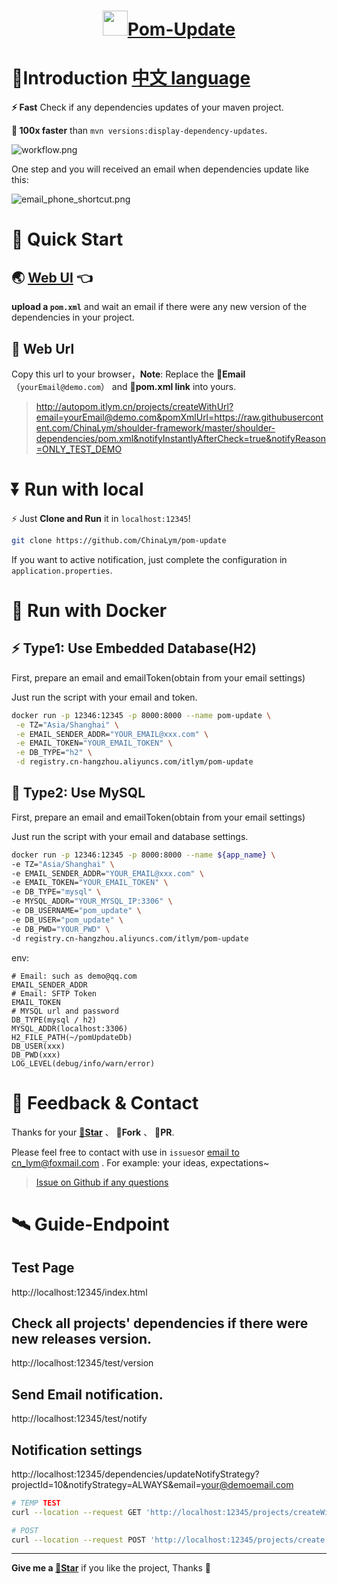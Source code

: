 <h1 align="center"><img src="doc/img/update_s.svg" height="40" width="40" /><a href="https://github.com/ChinaLym/pom-update" target="_blank">Pom-Update</a></h1>

# 📖Introduction [中文 language](README_zh.md)

**⚡ Fast** Check if any dependencies updates of your maven project. 

**💪 100x faster** than `mvn versions:display-dependency-updates`.

![workflow.png](doc/img/workflow.png)

One step and you will received an email when dependencies update like this:

![email_phone_shortcut.png](doc/img/email_phone_shortcut.png)


# 🚀 Quick Start

## 🌏 [Web UI](http://autopom.itlym.cn/) 👈

**upload a `pom.xml`** and wait an email if there were any new version of the dependencies in your project.

## 🔗 Web Url

Copy this url to your browser，**Note**: Replace the **📧Email**（`yourEmail@demo.com`） and **🔗pom.xml link** into yours.

> http://autopom.itlym.cn/projects/createWithUrl?email=yourEmail@demo.com&pomXmlUrl=https://raw.githubusercontent.com/ChinaLym/shoulder-framework/master/shoulder-dependencies/pom.xml&notifyInstantlyAfterCheck=true&notifyReason=ONLY_TEST_DEMO

# ⏬️ Run with local

⚡ Just **Clone and Run** it in `localhost:12345`!

```bash
git clone https://github.com/ChinaLym/pom-update
````

If you want to active notification, just complete the configuration in `application.properties`.

# 🚢 Run with Docker

## ⚡ Type1: Use Embedded Database(H2)

First, prepare an email and emailToken(obtain from your email settings)

Just run the script with your email and token.

```bash
docker run -p 12346:12345 -p 8000:8000 --name pom-update \
 -e TZ="Asia/Shanghai" \
 -e EMAIL_SENDER_ADDR="YOUR_EMAIL@xxx.com" \
 -e EMAIL_TOKEN="YOUR_EMAIL_TOKEN" \
 -e DB_TYPE="h2" \
 -d registry.cn-hangzhou.aliyuncs.com/itlym/pom-update
```

## 🐬 Type2: Use MySQL

First, prepare an email and emailToken(obtain from your email settings)

Just run the script with your email and database settings.

```bash
docker run -p 12346:12345 -p 8000:8000 --name ${app_name} \
-e TZ="Asia/Shanghai" \
-e EMAIL_SENDER_ADDR="YOUR_EMAIL@xxx.com" \
-e EMAIL_TOKEN="YOUR_EMAIL_TOKEN" \
-e DB_TYPE="mysql" \
-e MYSQL_ADDR="YOUR_MYSQL_IP:3306" \
-e DB_USERNAME="pom_update" \
-e DB_USER="pom_update" \
-e DB_PWD="YOUR_PWD" \
-d registry.cn-hangzhou.aliyuncs.com/itlym/pom-update

```

env:
```text
# Email: such as demo@qq.com
EMAIL_SENDER_ADDR
# Email: SFTP Token
EMAIL_TOKEN
# MYSQL url and password
DB_TYPE(mysql / h2)
MYSQL_ADDR(localhost:3306)
H2_FILE_PATH(~/pomUpdateDb)
DB_USER(xxx)
DB_PWD(xxx)
LOG_LEVEL(debug/info/warn/error)
```

# 📩 Feedback & Contact

Thanks for your **[🌟Star](https://gitee.com/ChinaLym/shoulder-framework/star)** 、 **🍴Fork** 、 **🏁PR**.

Please feel free to contact with use in `issues`or [email to cn_lym@foxmail.com](mailto:cn_lym@foxmail.com) . For example: your ideas,
expectations~

> [Issue on Github if any questions](https://github.com/ChinaLym/pom-update/issues/new#留言自动激活邮箱还未打通，作者看到回)

# 🛰 Guide-Endpoint

## Test Page
http://localhost:12345/index.html

## Check all projects' dependencies if there were new releases version.
http://localhost:12345/test/version

## Send Email notification.
http://localhost:12345/test/notify

## Notification settings
http://localhost:12345/dependencies/updateNotifyStrategy?projectId=10&notifyStrategy=ALWAYS&email=your@demoemail.com

```bash
# TEMP TEST
curl --location --request GET 'http://localhost:12345/projects/createWithUrl?email=yourEmail@demo.com&pomXmlUrl=https://raw.githubusercontent.com/ChinaLym/shoulder-framework/master/shoulder-dependencies/pom.xml&notifyInstantlyAfterCheck=true&notifyReason=ONLY_TEST_DEMO' || echo '======= SKIP dependency check. ======='
```
```bash
# POST
curl --location --request POST 'http://localhost:12345/projects/create' --form 'email=yourEmail@demo.com' --form 'pomXml=@shoulder-dependencies/pom.xml' --form 'notifyInstantlyAfterCheck=true' --form 'notifyReason=CI-<a href="https://cicd.yourdomain.com/xxx/${DRONE_REPO_NAME}">${DRONE_REPO_NAME}::${DRONE_REPO_BRANCH}</a><br> with <a href="https://cicd.yourdomain.cn/gogs/${DRONE_REPO_NAME}/${DRONE_BUILD_NUMBER}">Drone Build-${DRONE_BUILD_NUMBER}</a><br>' || echo '======= SKIP dependency check. ======='
```

----

**Give me a [🌟Star](https://gitee.com/ChinaLym/shoulder-framework/star)** if you like the project, Thanks 💖
